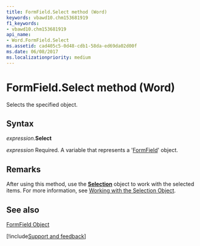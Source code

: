 ```yaml
---
title: FormField.Select method (Word)
keywords: vbawd10.chm153681919
f1_keywords:
- vbawd10.chm153681919
api_name:
- Word.FormField.Select
ms.assetid: cad405c5-0d48-cdb1-58da-ed69da02d00f
ms.date: 06/08/2017
ms.localizationpriority: medium
---
```



# FormField.Select method (Word)

Selects the specified object.


## Syntax

_expression_.**Select**

_expression_ Required. A variable that represents a '[FormField](Word.FormField.md)' object.


## Remarks

After using this method, use the **[Selection](Word.Selection.md)** object to work with the selected items. For more information, see [Working with the Selection Object](../word/Concepts/Working-with-Word/working-with-the-selection-object.md).


## See also


[FormField Object](Word.FormField.md)

[!include[Support and feedback](~/includes/feedback-boilerplate.md)]
